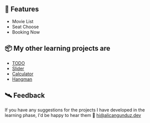## 🚀 Features

- Movie List 
- Seat Choose
- Booking Now

## 📦 My other learning projects are
- [TODO](https://github.com/alicangunduz/Learning-JS-TODO)
- [Slider](https://github.com/alicangunduz/Learning-JS-Slider)
- [Calculator](https://github.com/alicangunduz/Learning-JS-Calculator)
- [Hangman](https://github.com/alicangunduz/Learning-JS-Hangman)
  
## 🛰️ Feedback

If you have any suggestions for the projects I have developed in the learning phase, I'd be happy to hear them 📨 hi@alicangunduz.dev
